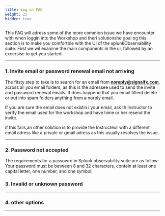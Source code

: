 ```yaml
---
title: Log on FAQ
weight: 25
hidden: true
---
```


 This FAQ will adress some of the more commion issue we have encounter with when loggin into the Workshop and theri solutionshe goal og this section is to make you comfortble with the UI of the splunkObservability suite.  First we wil examine the main components  in the ui, followed by an excersise  to get you started.

---
### 1. Invite email or password renewal email not arriving

 The fitsty step to take is to search for an email from **noreply@signalfx.com**, across all you email folders,  as this is the adressee used to send the  invite and password renewal emails. It does happend that   you email filterd  delete or put into spam folders anything from a norply email.

If you are sure the email does not existin i  your email, ask th Instructor to verify the email used  for the workshop and have hime or her resend the invite.

if this fails,an other solution is to provide the Instructeor with  a different email adress like a private or gmail adress as this usually resolves the issue.

---
### 2. Password not accepted
The requirements for a passowrd in Splunk observability suite are as follow:
Your password must be between 8 and 32 characters, contain at least one capital letter, one number, and one symbol.

### 3. Invalid or unknown password

---
### 4.  other options
 
---
